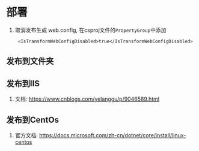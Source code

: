 # 部署
1. 取消发布生成 web.config, 在csproj文件的``PropertyGroup``中添加
   ```
    <IsTransformWebConfigDisabled>true</IsTransformWebConfigDisabled>
   ```

## 发布到文件夹

## 发布到IIS
1. 文档: https://www.cnblogs.com/yelanggu/p/9046589.html

## 发布到CentOs
1. 官方文档: https://docs.microsoft.com/zh-cn/dotnet/core/install/linux-centos